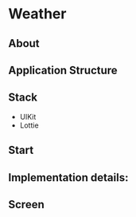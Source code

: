 # Weather

## About

## Application Structure

## Stack
* UIKit
* Lottie

## Start

## Implementation details:

## Screen
